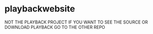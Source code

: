 # playbackwebsite
NOT THE PLAYBACK PROJECT IF YOU WANT TO SEE THE SOURCE OR DOWNLOAD PLAYBACK GO TO THE OTHER REPO
